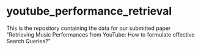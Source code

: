 # youtube_performance_retrieval
This is the repository containing the data for our submitted paper "Retrieving Music Performances from YouTube: How to formulate effective Search Queries?"
